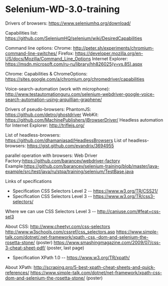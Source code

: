 # Selenium-WD-3.0-training
Drivers of browsers: https://www.seleniumhq.org/download/

Capabilities list: https://github.com/SeleniumHQ/selenium/wiki/DesiredCapabilities

Command line options:
    Chrome: http://peter.sh/experiments/chromium-command-line-switches/
    Firefox: https://developer.mozilla.org/en-US/docs/Mozilla/Command_Line_Options
    Internet Explorer: https://msdn.microsoft.com/ru-ru/library/hh826025(v=vs.85).aspx

Chrome: Capabilities & ChromeOptions: https://sites.google.com/a/chromium.org/chromedriver/capabilities

Voice-search-automation (work with microphone): http://www.testautomationguru.com/selenium-webdriver-google-voice-search-automation-using-arquillian-graphene/

Drivers of pseudo-browsers:
      PhantomJS: https://github.com/detro/ghostdriver
      WebKit: https://github.com/MachinePublishers/jBrowserDriver/
      Headless automation for Internet Explorer: http://triflejs.org/

List of headless-browsers: https://github.com/dhamaniasad/HeadlessBrowsers
List of headless-browsers: https://gist.github.com/evandrix/3694955

parallel operation with browsers:
      Web Driver Factory:https://github.com/barancev/webdriver-factory
      Example:https://github.com/barancev/selenium-training/blob/master/java-example/src/test/java/ru/stqa/training/selenium/TestBase.java

Links of specifications
- Specification CSS Selectors Level 2 -- https://www.w3.org/TR/CSS21/
- Specification CSS Selectors Level 3 -- https://www.w3.org/TR/css3-selectors/

Where we can use CSS Selectors Level 3 -- http://caniuse.com/#feat=css-sel3

About CSS:
http://www.cheetyr.com/css-selectors
http://www.w3schools.com/cssref/css_selectors.asp
https://www.simple-talk.com/dotnet/.net-framework/xpath,-css,-dom-and-selenium-the-rosetta-stone/ (poster)
https://www.smashingmagazine.com/2009/07/css-3-cheat-sheet-pdf/ (poster, last page)

- Specification XPath 1.0 -- https://www.w3.org/TR/xpath/

About XPath:
http://scraping.pro/5-best-xpath-cheat-sheets-and-quick-references/
https://www.simple-talk.com/dotnet/net-framework/xpath-css-dom-and-selenium-the-rosetta-stone/ (poster)
